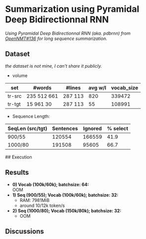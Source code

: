 # Summarization using Pyramidal Deep Bidirectionnal RNN
*Using Pyramidal Deep Bidirectionnal RNN (aka.  pdbrnn) from [OpenNMT#136](https://github.com/OpenNMT/OpenNMT/pull/136) for long sequence summarization.*

## Dataset
*the dataset is not mine, I can't share it publicly.*

* volume 

|  set  |  #words  | #lines  | avg w/l | vocab_size |
|-------|----------|---------|---------|------------|
| tr-src|235 512 661|287 113 |  820    |   339472   |
| tr-tgt|15 961 30 |287 113  |  55     |   108991   |


* Sequence Length: 

 | SeqLen (src/tgt) |    Sentences    | Ignored   |  % select  |
 |------------------|-----------------|-----------|------------|
 |   900/55         |        120554   |  166559   |    41.9    |
 |   1000/80        |    191508       |   95605   |    66.7    |
 

## Execution

## Results
* **0) Vocab (100k/60k); batchsize: 64:**   
OOM
* **1) Seq (900/55); Vocab (100k/60k); batchsize: 32:**   
  * RAM: 7981MiB
  * around 10/12k token/s
* **2) Seq (1000/80); Vocab (150k/80k); batchsize: 32:**   
  * OOM



## Discussions
